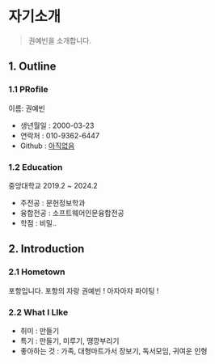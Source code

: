 # 자기소개
> 권예빈을 소개합니다.

## 1. Outline

### 1.1 PRofile

이름: 권예빈
- 생년월일 : 2000-03-23
- 연락처 : 010-9362-6447
- Github : [아직없음]()

### 1.2 Education

중앙대학교 2019.2 ~ 2024.2

- 주전공 : 문헌정보학과
- 융합전공 : 소프트웨어인문융합전공
- 학점 : 비밀..

## 2. Introduction

### 2.1 Hometown
포항입니다. 포항의 자랑 권예빈 ! 아자아자 파이팅 !

### 2.2 What I LIke
- 취미 : 만들기
- 특기 : 만들기, 미루기, 땡깡부리기
- 좋아하는 것 : 가족, 대형마트가서 장보기, 독서모임, 귀여운 인형
